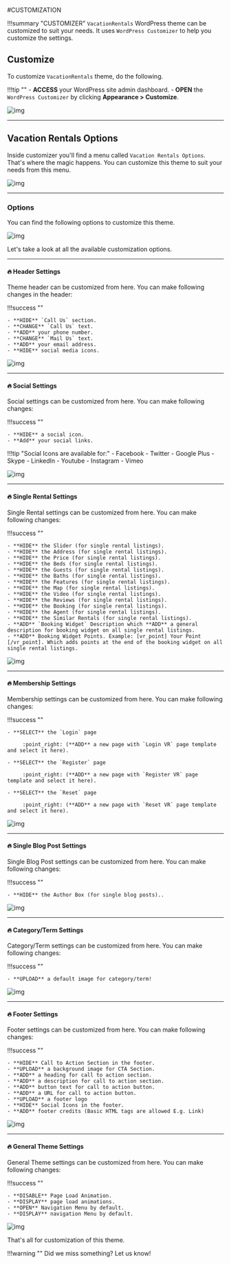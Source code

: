 #CUSTOMIZATION

!!!summary "CUSTOMIZER"
    `VacationRentals` WordPress theme can be customized to suit your needs. It uses `WordPress Customizer` to help you customize the settings. 

## Customize
To customize `VacationRentals` theme, do the following.

!!!tip ""
    - **ACCESS** your WordPress site admin dashboard.
    - **OPEN** the `WordPress Customizer` by clicking **Appearance > Customize**.

![img](img/vr-1.jpg)

---

## Vacation Rentals Options
Inside customizer you'll find a menu called `Vacation Rentals Options`. 
That's where the magic happens. You can customize this theme to suit your needs from this menu.

![img](img/vr-2.jpg)

---


### Options
You can find the following options to customize this theme.

![img](img/vr-3.jpg)

Let's take a look at all the available customization options.

---

#### :fire: Header Settings
Theme header can be customized from here. You can make following changes in the header:

!!!success ""

    - **HIDE** `Call Us` section.
    - **CHANGE** `Call Us` text.
    - **ADD** your phone number.
    - **CHANGE** `Mail Us` text.
    - **ADD** your email address.
    - **HIDE** social media icons.

![img](img/vr-4.jpg)

---

#### :fire: Social Settings
Social settings can be customized from here. You can make following changes:

!!!success ""

    - **HIDE** a social icon.
    - **Add** your social links.

!!!tip "Social Icons are available for:"
    - Facebook
    - Twitter
    - Google Plus
    - Skype
    - LinkedIn
    - Youtube
    - Instagram
    - Vimeo

![img](img/vr-5.jpg)

---

#### :fire: Single Rental Settings
Single Rental settings can be customized from here. You can make following changes:

!!!success ""

    - **HIDE** the Slider (for single rental listings).
    - **HIDE** the Address (for single rental listings).
    - **HIDE** the Price (for single rental listings).
    - **HIDE** the Beds (for single rental listings).
    - **HIDE** the Guests (for single rental listings).
    - **HIDE** the Baths (for single rental listings).
    - **HIDE** the Features (for single rental listings).
    - **HIDE** the Map (for single rental listings).
    - **HIDE** the Video (for single rental listings).
    - **HIDE** the Reviews (for single rental listings).
    - **HIDE** the Booking (for single rental listings).
    - **HIDE** the Agent (for single rental listings).
    - **HIDE** the Similar Rentals (for single rental listings).
    - **ADD** `Booking Widget` Description which **ADD** a general description for booking widget on all single rental listings.
    - **ADD** Booking Widget Points. Example: [vr_point] Your Point [/vr_point]. Which adds points at the end of the booking widget on all single rental listings.

![img](img/vr-6.jpg)

---

#### :fire: Membership Settings
Membership settings can be customized from here. You can make following changes:

!!!success ""

    - **SELECT** the `Login` page 
        
         :point_right: (**ADD** a new page with `Login VR` page template and select it here).

    - **SELECT** the `Register` page 
        
         :point_right: (**ADD** a new page with `Register VR` page template and select it here).

    - **SELECT** the `Reset` page 
        
         :point_right: (**ADD** a new page with `Reset VR` page template and select it here).

![img](img/vr-7.jpg)

---

#### :fire: Single Blog Post Settings
Single Blog Post settings can be customized from here. You can make following changes:

!!!success ""

    - **HIDE** the Author Box (for single blog posts)..

![img](img/vr-8.jpg)

---

#### :fire: Category/Term Settings
Category/Term settings can be customized from here. You can make following changes:

!!!success ""

    - **UPLOAD** a default image for category/term!

![img](img/vr-9.jpg)

---

#### :fire: Footer Settings
Footer settings can be customized from here. You can make following changes:

!!!success ""

    - **HIDE** Call to Action Section in the footer.
    - **UPLOAD** a background image for CTA Section.
    - **ADD** a heading for call to action section.
    - **ADD** a description for call to action section.
    - **ADD** button text for call to action button.
    - **ADD** a URL for call to action button.
    - **UPLOAD** a footer logo
    - **HIDE** Social Icons in the footer.
    - **ADD** footer credits (Basic HTML tags are allowed E.g. Link)

![img](img/vr-10.jpg)

---

#### :fire: General Theme Settings
General Theme settings can be customized from here. You can make following changes:

!!!success ""

    - **DISABLE** Page Load Animation.
    - **DISPLAY** page load animations.
    - **OPEN** Navigation Menu by default.
    - **DISPLAY** navigation Menu by default.

![img](img/vr-11.jpg)

That's all for customization of this theme. 

!!!warning ""
    Did we miss something? Let us know!
